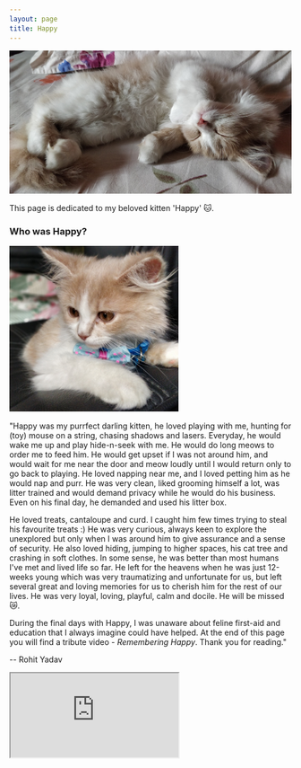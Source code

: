 ```yaml
---
layout: page
title: Happy
---
```


<a href="/images/happy/napping.jpg" target="_blank">
  <img src="/images/happy/napping.jpg" class="img-thumbnail img-fluid rounded" style="margin-right: 10px" alt="...">
</a>

This page is dedicated to my beloved kitten 'Happy' 🐱.

### Who was Happy?

<a href="/images/happy/office.jpg" target="_blank">
  <img src="/images/happy/office.jpg" class="img-thumbnail img-fluid rounded float-right" width="60%" alt="...">
</a>

"Happy was my purrfect darling kitten, he loved playing with me, hunting for
(toy) mouse on a string, chasing shadows and lasers. Everyday, he would wake me
up and play hide-n-seek with me. He would do long meows to order me to feed him.
He would get upset if I was not around him, and would wait for me near the door and
meow loudly until I would return only to go back to playing. He loved napping
near me, and I loved petting him as he would nap and purr. He was very clean,
liked grooming himself a lot, was litter trained and would demand privacy while
he would do his business. Even on his final day, he demanded and used his litter
box.

He loved treats, cantaloupe and curd. I caught him few times trying to steal his
favourite treats :) He was very curious, always keen to explore the unexplored
but only when I was around him to give assurance and a sense of security. He
also loved hiding, jumping to higher spaces, his cat tree and crashing in
soft clothes. In some sense, he was better than most humans I've met and lived
life so far. He left for the heavens when he was just 12-weeks young which
was very traumatizing and unfortunate for us, but left several great and loving
memories for us to cherish him for the rest of our lives. He was very loyal,
loving, playful, calm and docile. He will be missed 😿.

During the final days with Happy, I was unaware about feline first-aid and
education that I always imagine could have helped. At the end of this page you
will find a tribute video - *Remembering Happy*. Thank you for reading."

-- Rohit Yadav
<br/>

<div class="embed-responsive embed-responsive-16by9">
  <iframe class="embed-responsive-item" src="https://www.youtube.com/embed/pKbkPPiKX24?rel=0" allowfullscreen allow="autoplay; encrypted-media"></iframe>
</div>
